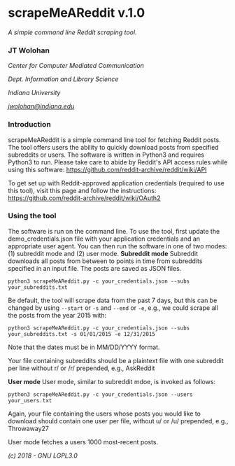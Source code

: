 # scrapeMeAReddit v.1.0
*A simple command line Reddit scraping tool.*
### JT Wolohan
*Center for Computer Mediated Communication*

*Dept. Information and Library Science*

*Indiana University*

*jwolohan@indiana.edu*

### Introduction
scrapeMeAReddit is a simple command line tool for fetching Reddit posts. The tool offers users the ability to quickly download posts from specified subreddits or users. The software is written in Python3 and requires Python3 to run. Please take care to abide by Reddit's API access rules while using this software: https://github.com/reddit-archive/reddit/wiki/API 

To get set up with Reddit-approved application credentials (required to use this tool), visit this page and follow the instructions: https://github.com/reddit-archive/reddit/wiki/OAuth2

### Using the tool
The software is run on the command line. To use the tool, first update the demo\_credentials.json file with your application credentials and an appropriate user agent. You can then run the software in one of two modes: (1) subreddit mode and (2) user mode.
**Subreddit mode**
Subreddit downloads all posts from between to points in time from subreddits specified in an input file. The posts are saved as JSON files.

`python3 scrapeMeAReddit.py -c your_credentials.json --subs your_subreddits.txt`

Be default, the tool will scrape data from the past 7 days, but this can be changed by using `--start` or `-s` and `--end` or `-e`, e.g., we could scrape all the posts from the year 2015 with:

`python3 scrapeMeAReddit.py -c your_credentials.json --subs your_subreddits.txt -s 01/01/2015 -e 12/31/2015`

Note that the dates must be in MM/DD/YYYY format.

Your file containing subreddits should be a plaintext file with one subreddit per line without r/ or /r/ prepended, e.g., AskReddit

**User mode**
User mode, similar to subreddit mdoe, is invoked as follows:

`python3 scrapeMeAReddit.py -c your_credentials.json --users your_users.txt`

Again, your file containing the users whose posts you would like to download should contain one user per file, without u/ or /u/ prepended, e.g., Throwaway27

User mode fetches a users 1000 most-recent posts.

*(c) 2018 - GNU LGPL3.0*

